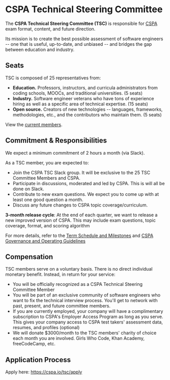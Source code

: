 # CSPA Technical Steering Committee

The **CSPA Technical Steering Committee (TSC)** is responsible for [CSPA](https://cspa.io) exam format, content, and future direction.

Its mission is to create the best possible assessment of software engineers -- one that is useful, up-to-date, and unbiased -- and bridges the gap between education and industry.

## Seats

TSC is composed of 25 representatives from:

- **Education.** Professors, instructors, and curricula administrators from coding schools, MOOCs, and traditional universities. (5 seats)
- **Industry.** Software engineer veterans who have tons of experience hiring as well as a specific area of technical expertise. (15 seats)
- **Open source.** Creators of new technologies -- languages, frameworks, methodologies, etc., and the contributors who maintain them. (5 seats)

View the [current members](./members).

## Commitment & Responsibilities

We expect a minimum commitment of 2 hours a month (via Slack).

As a TSC member, you are expected to:

- Join the CSPA TSC Slack group. It will be exclusive to the 25 TSC Committee Members and CSPA.
- Participate in discussions, moderated and led by CSPA. This is will all be done on Slack.
- Contribute to new exam questions. We expect you to come up with at least one good question a month.
- Discuss any future changes to CSPA topic coverage/curriculum.

**3-month release cycle**: At the end of each quarter, we want to release a new improved version of CSPA. This may include exam questions, topic coverage, format, and scoring algorithm

For more details, refer to the [Term Schedule and Milestones](./docs/milestones.md) and [CSPA Governance and Operating Guidelines](./docs/governance.md)

## Compensation

TSC members serve on a voluntary basis.  There is no direct individual monetary benefit.  Instead, in return for your service:

- You will be officially recognized as a CSPA Technical Steering Committee Member
- You will be part of an exclusive community of software engineers who want to fix the technical interview process. You'll get to network with past, present, and future committee members.
- If you are currently employed, your company will have a complimentary subscription to CSPA's Employer Access Program as long as you serve. This gives your company access to CSPA test takers' assessment data, resumes, and profiles (optional)
- We will donate $3000/month to the TSC members' charity of choice each month you are involved. Girls Who Code, Khan Academy, freeCodeCamp, etc.

## Application Process

Apply here: https://cspa.io/tsc/apply
